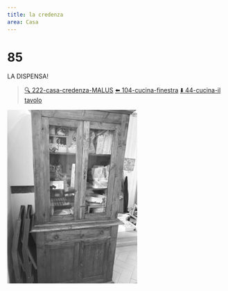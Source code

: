 ```yaml
---
title: la credenza
area: Casa
---
```

# 85
LA DISPENSA!

> [🔍 222-casa-credenza-MALUS](222-casa-credenza-MALUS.md)
> [⬅️ 104-cucina-finestra](104-cucina-finestra.md)
> [⬇️ 44-cucina-il tavolo](44-cucina-il%20tavolo.md)

![foto_117](../_assets/preview/foto_117.jpg)